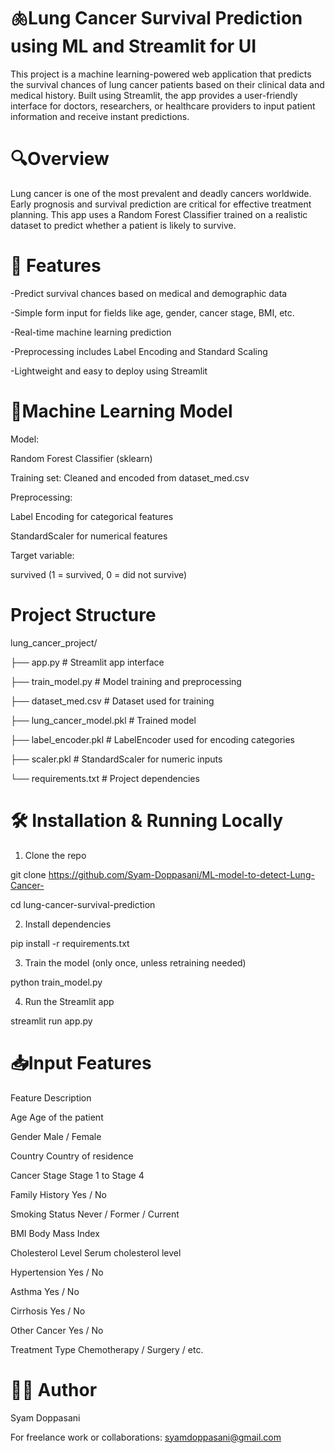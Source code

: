 # 🫁Lung Cancer Survival Prediction using ML and Streamlit for UI
This project is a machine learning-powered web application that predicts the survival chances of lung cancer patients based on their clinical data and medical history. Built using Streamlit, the app provides a user-friendly interface for doctors, researchers, or healthcare providers to input patient information and receive instant predictions.
# 🔍Overview
Lung cancer is one of the most prevalent and deadly cancers worldwide. Early prognosis and survival prediction are critical for effective treatment planning. This app uses a Random Forest Classifier trained on a realistic dataset to predict whether a patient is likely to survive.
# 🚀 Features
-Predict survival chances based on medical and demographic data

-Simple form input for fields like age, gender, cancer stage, BMI, etc.

-Real-time machine learning prediction

-Preprocessing includes Label Encoding and Standard Scaling

-Lightweight and easy to deploy using Streamlit
# 🧠Machine Learning Model
Model:

Random Forest Classifier (sklearn)

Training set: Cleaned and encoded from dataset_med.csv

Preprocessing:

Label Encoding for categorical features

StandardScaler for numerical features

Target variable:

survived (1 = survived, 0 = did not survive)

# Project Structure
lung_cancer_project/

├── app.py                           # Streamlit app interface

├── train_model.py                 # Model training and preprocessing

├── dataset_med.csv                # Dataset used for training

├── lung_cancer_model.pkl          # Trained model

├── label_encoder.pkl              # LabelEncoder used for encoding categories

├── scaler.pkl                     # StandardScaler for numeric inputs

└── requirements.txt               # Project dependencies

# 🛠️ Installation & Running Locally
1. Clone the repo

git clone https://github.com/Syam-Doppasani/ML-model-to-detect-Lung-Cancer-

cd lung-cancer-survival-prediction

2. Install dependencies

pip install -r requirements.txt

  3. Train the model (only once, unless retraining needed)

python train_model.py

  4. Run the Streamlit app

streamlit run app.py


# 📥Input Features
Feature	Description

Age	Age of the patient

Gender	Male / Female

Country	Country of residence

Cancer Stage	Stage 1 to Stage 4

Family History	Yes / No

Smoking Status	Never / Former / Current

BMI	Body Mass Index

Cholesterol Level	Serum cholesterol level

Hypertension	Yes / No

Asthma	Yes / No

Cirrhosis	Yes / No

Other Cancer	Yes / No

Treatment Type	Chemotherapy / Surgery / etc.


# 👨‍💻 Author
Syam Doppasani

For freelance work or collaborations: syamdoppasani@gmail.com
